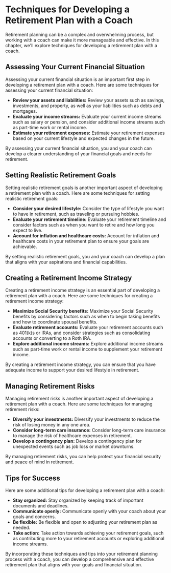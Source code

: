 Techniques for Developing a Retirement Plan with a Coach
==============================================================================================================

Retirement planning can be a complex and overwhelming process, but working with a coach can make it more manageable and effective. In this chapter, we'll explore techniques for developing a retirement plan with a coach.

Assessing Your Current Financial Situation
------------------------------------------

Assessing your current financial situation is an important first step in developing a retirement plan with a coach. Here are some techniques for assessing your current financial situation:

* **Review your assets and liabilities:** Review your assets such as savings, investments, and property, as well as your liabilities such as debts and mortgages.
* **Evaluate your income streams:** Evaluate your current income streams such as salary or pension, and consider additional income streams such as part-time work or rental income.
* **Estimate your retirement expenses:** Estimate your retirement expenses based on your current lifestyle and expected changes in the future.

By assessing your current financial situation, you and your coach can develop a clearer understanding of your financial goals and needs for retirement.

Setting Realistic Retirement Goals
----------------------------------

Setting realistic retirement goals is another important aspect of developing a retirement plan with a coach. Here are some techniques for setting realistic retirement goals:

* **Consider your desired lifestyle:** Consider the type of lifestyle you want to have in retirement, such as traveling or pursuing hobbies.
* **Evaluate your retirement timeline:** Evaluate your retirement timeline and consider factors such as when you want to retire and how long you expect to live.
* **Account for inflation and healthcare costs:** Account for inflation and healthcare costs in your retirement plan to ensure your goals are achievable.

By setting realistic retirement goals, you and your coach can develop a plan that aligns with your aspirations and financial capabilities.

Creating a Retirement Income Strategy
-------------------------------------

Creating a retirement income strategy is an essential part of developing a retirement plan with a coach. Here are some techniques for creating a retirement income strategy:

* **Maximize Social Security benefits:** Maximize your Social Security benefits by considering factors such as when to begin taking benefits and how to coordinate spousal benefits.
* **Evaluate retirement accounts:** Evaluate your retirement accounts such as 401(k)s or IRAs, and consider strategies such as consolidating accounts or converting to a Roth IRA.
* **Explore additional income streams:** Explore additional income streams such as part-time work or rental income to supplement your retirement income.

By creating a retirement income strategy, you can ensure that you have adequate income to support your desired lifestyle in retirement.

Managing Retirement Risks
-------------------------

Managing retirement risks is another important aspect of developing a retirement plan with a coach. Here are some techniques for managing retirement risks:

* **Diversify your investments:** Diversify your investments to reduce the risk of losing money in any one area.
* **Consider long-term care insurance:** Consider long-term care insurance to manage the risk of healthcare expenses in retirement.
* **Develop a contingency plan:** Develop a contingency plan for unexpected events such as job loss or market downturns.

By managing retirement risks, you can help protect your financial security and peace of mind in retirement.

Tips for Success
----------------

Here are some additional tips for developing a retirement plan with a coach:

* **Stay organized:** Stay organized by keeping track of important documents and deadlines.
* **Communicate openly:** Communicate openly with your coach about your goals and concerns.
* **Be flexible:** Be flexible and open to adjusting your retirement plan as needed.
* **Take action:** Take action towards achieving your retirement goals, such as contributing more to your retirement accounts or exploring additional income streams.

By incorporating these techniques and tips into your retirement planning process with a coach, you can develop a comprehensive and effective retirement plan that aligns with your goals and financial situation.
